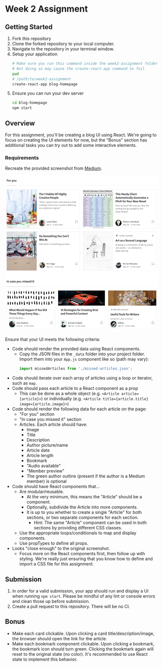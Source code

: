 # Week 2 Assignment

## Getting Started

1. Fork this repository
2. Clone the forked repository to your local computer.
3. Navigate to the repository in your terminal window.
4. Setup your application
   ```bash
   # Make sure you run this command inside the week2-assignment folder. Check via `pwd`
   # Not doing so may cause the create-react-app command to fail
   pwd
   # /path/to/week2-assignment
   create-react-app blog-homepage
   ```
5. Ensure you can run your dev server
   ```bash
   cd blog-homepage
   npm start
   ```

## Overview

For this assignment, you'll be creating a blog UI using React. We're going to focus on creating the UI elements for now, but the "Bonus" section has additional tasks you can try out to add some interactive elements.

### Requirements

Recreate the provided screenshot from [Medium](https://medium.com).

![Medium screenshot](medium.jpeg)

Ensure that your UI meets the following criteria:

* Code should render the provided data using React components.
    * Copy the JSON files in the `_data` folder into your project folder. Import them into your `App.js` component like so (path may vary):
      ```js
      import missedArticles from './missed-articles.json';
      ```
* Code should iterate over each array of articles using a loop or iterator, such as `map`.
* Code should pass each article to a React component as a prop
    * This can be done as a whole object (e.g. `<Article article={article}>`) or individually (e.g. `<Article title={article.title} image={article.image}>`)
* Code should render the following data for each article on the page:
    * "For you" section
    * "In case you missed it" section
    * Articles. Each article should have:
        * Image
        * Title
        * Description
        * Author picture/name
        * Article date
        * Article length
        * Bookmark
        * "Audio available"
        * "Member preview"
        * The green author outline (present if the author is a Medium member) is optional
* Code should have React components that...
    * Are modular/reusable.
        * At the very minimum, this means the "Article" should be a component.
        * Optionally, subdivide the Article into more components.
        * It is up to you whether to create a single "Article" for both sections, or two separate components for each section.
            * Hint: The same "Article" component can be used in both sections by providing different CSS classes.
    * Use the appropriate loops/conditionals to map and display components.
    * Use propTypes to define all props.
* Looks "close enough" to the original screenshot.
    * Focus more on the React components first, then follow up with styling. We're really just ensuring that you know how to define and import a CSS file for this assignment.

## Submission

1. In order for a valid submission, your app should run and display a UI when running `npm start`. Please be mindful of any lint or console errors and clean those up before submission.
2. Create a pull request to this repository. There will be no CI.

## Bonus

* Make each card clickable. Upon clicking a card title/description/image, the browser should open the link for the article.
* Make each bookmark component clickable. Upon clicking a bookmark, the bookmark icon should turn green. Clicking the bookmark again will reset to the original state (no color). It's recommended to use React state to implement this behavior.
